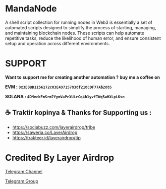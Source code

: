 # MandaNode
A shell script collection for running nodes in Web3 is essentially a set of automated scripts designed to simplify the process of starting, managing, and maintaining blockchain nodes. These scripts can help automate repetitive tasks, reduce the likelihood of human error, and ensure consistent setup and operation across different environments.

# SUPPORT

**Want to support me for creating another automation ?**
**buy me a coffee on**

**EVM : `0x3E0BD1156172c03E497157838f218CDF77Ab2885`**

**SOLANA : `4DMvckFnSrm7fymVaPrXULrCq4h1yvfTWq5aHXLpLKsn`**

## ☕️ Traktir kopinya & Thanks for Supporting us :
- https://sociabuzz.com/layerairdrop/tribe
- https://saweria.co/LayerAirdrop
- https://trakteer.id/layerairdrop/tip

# Credited By Layer Airdrop
[Telegram Channel](https://t.me/layerairdrop)

[Telegram Group](https://t.me/layerairdropdiskusi)
